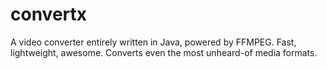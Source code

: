 convertx
========

A video converter entirely written in Java, powered by FFMPEG. Fast, lightweight, awesome. Converts even the most unheard-of media formats.
